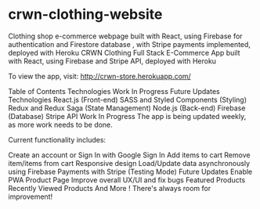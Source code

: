 # crwn-clothing-website
Clothing shop e-commerce webpage built with React, using Firebase for authentication and Firestore database , with Stripe payments implemented, deployed with Heroku
CRWN Clothing
Full Stack E-Commerce App built with React, using Firebase and Stripe API, deployed with Heroku

To view the app, visit: http://crwn-store.herokuapp.com/

Table of Contents
Technologies
Work In Progress
Future Updates
Technologies
React.js (Front-end)
SASS and Styled Components (Styling)
Redux and Redux Saga (State Management)
Node.js (Back-end)
Firebase (Database)
Stripe API
Work In Progress
The app is being updated weekly, as more work needs to be done.

Current functionality includes:

Create an account or Sign In with Google
Sign In
Add items to cart
Remove item/items from cart
Responsive design
Load/Update data asynchronously using Firebase
Payments with Stripe (Testing Mode)
Future Updates
Enable PWA
Product Page
Improve overall UX/UI and fix bugs
Featured Products
Recently Viewed Products
And More ! There's always room for improvement!
